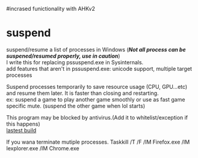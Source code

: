 #incrased funictionality with AHKv2

# suspend
suspend/resume a list of processes in Windows (***Not all process can be suspened/resumed properly, use in caution***)  
I write this for replacing pssuspend.exe in Sysinternals.  
add features that aren't in pssuspend.exe: unicode support, multiple target processes  
  
Suspend processes temporarily to save resource usage (CPU, GPU...etc) and resume them later. It is faster than closing and restarting.  
ex: suspend a game to play another game smoothly or use as fast game specific mute. (suspend the other game when lol starts)  

This program may be blocked by antivirus.(Add it to whitelist/exception if this happens)  
[lastest build](https://github.com/craftwar/suspend/releases/tag/git)


If you wana terminate mutiple processes.
Taskkill /T /F /IM Firefox.exe /IM Iexplorer.exe /IM Chrome.exe
